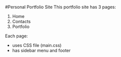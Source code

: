 #Personal Portfolio Site
This portfolio site has 3 pages:

1. Home
2. Contacts
3. Portfolio

Each page:

- uses CSS file (main.css)
- has sidebar menu and footer
